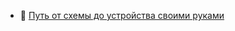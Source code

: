 - 🔗 [Путь от схемы до устройства своими руками](https://enabledevice.ru/masterskaya/put-ot-shemy-do-ustrojstva-chast-1-navesnoj-montazh/)
